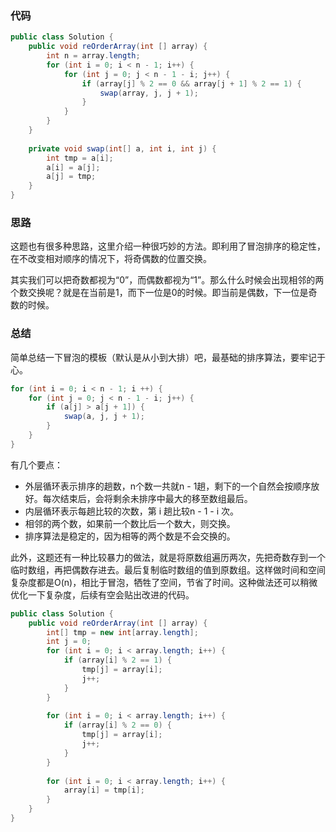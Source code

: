 ### 代码

``` java
public class Solution {
    public void reOrderArray(int [] array) {
        int n = array.length;
        for (int i = 0; i < n - 1; i++) {
            for (int j = 0; j < n - 1 - i; j++) {
                if (array[j] % 2 == 0 && array[j + 1] % 2 == 1) {
                    swap(array, j, j + 1);
                }
            }
        }
    }
    
    private void swap(int[] a, int i, int j) {
        int tmp = a[i];
        a[i] = a[j];
        a[j] = tmp;
    }
}
```



### 思路

这题也有很多种思路，这里介绍一种很巧妙的方法。即利用了冒泡排序的稳定性，在不改变相对顺序的情况下，将奇偶数的位置交换。

其实我们可以把奇数都视为“0”，而偶数都视为“1”。那么什么时候会出现相邻的两个数交换呢？就是在当前是1，而下一位是0的时候。即当前是偶数，下一位是奇数的时候。



### 总结

简单总结一下冒泡的模板（默认是从小到大排）吧，最基础的排序算法，要牢记于心。

``` java
for (int i = 0; i < n - 1; i ++) {
    for (int j = 0; j < n - 1 - i; j++) {
        if (a[j] > a[j + 1]) {
            swap(a, j, j + 1);
        }
    }
}
```

有几个要点：

* 外层循环表示排序的趟数，n个数一共就n - 1趟，剩下的一个自然会按顺序放好。每次结束后，会将剩余未排序中最大的移至数组最后。
* 内层循环表示每趟比较的次数，第 i 趟比较n - 1 - i 次。
* 相邻的两个数，如果前一个数比后一个数大，则交换。
* 排序算法是稳定的，因为相等的两个数是不会交换的。

此外，这题还有一种比较暴力的做法，就是将原数组遍历两次，先把奇数存到一个临时数组，再把偶数存进去。最后复制临时数组的值到原数组。这样做时间和空间复杂度都是O(n)，相比于冒泡，牺牲了空间，节省了时间。这种做法还可以稍微优化一下复杂度，后续有空会贴出改进的代码。

``` java
public class Solution {
    public void reOrderArray(int [] array) {
        int[] tmp = new int[array.length];
        int j = 0;
        for (int i = 0; i < array.length; i++) {
            if (array[i] % 2 == 1) {
                tmp[j] = array[i];
                j++;
            }
        }
         
        for (int i = 0; i < array.length; i++) {
            if (array[i] % 2 == 0) {
                tmp[j] = array[i];
                j++;
            }
        }
         
        for (int i = 0; i < array.length; i++) {
            array[i] = tmp[i];
        }
    }
}
```



